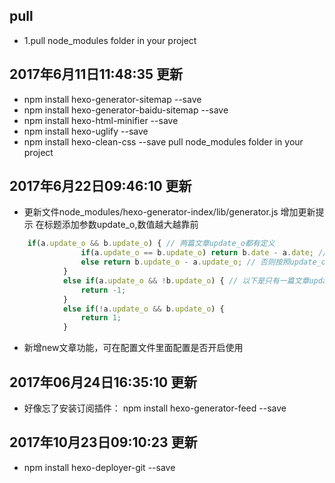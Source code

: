 ## pull
- 1.pull node_modules folder in your project


## 2017年6月11日11:48:35 更新
- npm install hexo-generator-sitemap --save     
- npm install hexo-generator-baidu-sitemap --save
- npm install hexo-html-minifier --save
- npm install hexo-uglify --save
- npm install hexo-clean-css --save
pull node_modules folder in your project


## 2017年6月22日09:46:10 更新

- 更新文件node_modules/hexo-generator-index/lib/generator.js 增加更新提示 在标题添加参数update_o,数值越大越靠前

``` javascript
    if(a.update_o && b.update_o) { // 两篇文章update_o都有定义
                if(a.update_o == b.update_o) return b.date - a.date; // 若update-o值一样则按照文章日期降序排
                else return b.update_o - a.update_o; // 否则按照update_o值降序排
            }
            else if(a.update_o && !b.update_o) { // 以下是只有一篇文章update_o有定义，那么将有update_o的排在前面（这里用异或操作居然不行233）
                return -1;
            }
            else if(!a.update_o && b.update_o) {
                return 1;
            }
```

- 新增new文章功能，可在配置文件里面配置是否开启使用


## 2017年06月24日16:35:10 更新
- 好像忘了安装订阅插件： npm install hexo-generator-feed --save

## 2017年10月23日09:10:23 更新
- npm install hexo-deployer-git --save